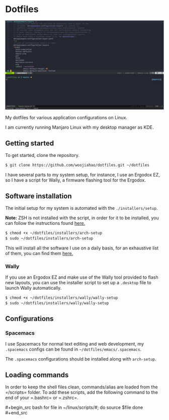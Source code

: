 # Dotfiles
![](./res/emacs-preview.png)

My dotfiles for various application configurations on Linux.

I am currently running Manjaro Linux with my desktop manager as KDE.

## Getting started
To get started, clone the repository.

```bash
$ git clone https://github.com/woojiahao/dotfiles.git ~/dotfiles
```

I have several parts to my system setup, for instance, I use an Ergodox EZ, so I have a script for Wally, a firmware flashing tool for the Ergodox.

## Software installation
The initial setup for my system is automated with the `./installers/setup`.

**Note:** ZSH is not installed with the script, in order for it to be installed, you can follow the instructions found [here.](https://github.com/robbyrussell/oh-my-zsh)

```bash
$ chmod +x ~/dotfiles/installers/arch-setup
$ sudo ~/dotfiles/installers/arch-setup
```

This will install all the software I use on a daily basis, for an exhaustive list of them, you can find them [here.]()

### Wally
If you use an Ergodox EZ and make use of the Wally tool provided to flash new layouts, you can use the installer script to set up a `.desktop` file to launch Wally automatically.

```bash
$ chmod +x ~/dotfiles/installers/wally/wally-setup
$ sudo ~/dotfiles/installers/wally/wally-setup
```

## Configurations
### Spacemacs
I use Spacemacs for normal text editing and web development, my `.spacemacs` configs can be found in `~/dotfiles/emacs/.spacemacs`.

The `.spacemacs` configurations should be installed along with `arch-setup`.

## Loading commands
In order to keep the shell files clean, commands/alias are loaded from the =/scripts= folder. To add these scripts, add the following command to the end of your =.bashrc= or =.zshrc=.

#+begin_src bash
for file in ~/linux/scripts/#; do
source $file
done
#+end_src

